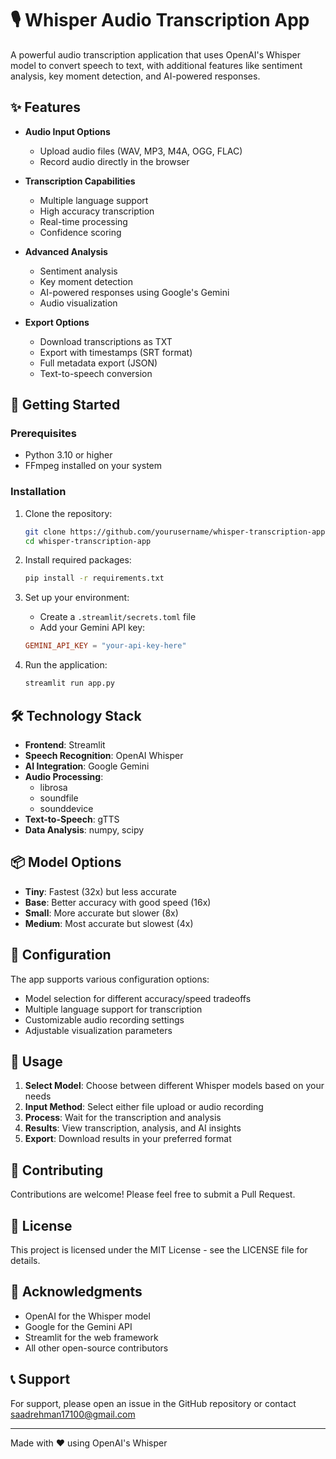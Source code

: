 # 🎙️ Whisper Audio Transcription App

A powerful audio transcription application that uses OpenAI's Whisper model to convert speech to text, with additional features like sentiment analysis, key moment detection, and AI-powered responses.

## ✨ Features

- **Audio Input Options**
  - Upload audio files (WAV, MP3, M4A, OGG, FLAC)
  - Record audio directly in the browser
  
- **Transcription Capabilities**
  - Multiple language support
  - High accuracy transcription
  - Real-time processing
  - Confidence scoring

- **Advanced Analysis**
  - Sentiment analysis
  - Key moment detection
  - AI-powered responses using Google's Gemini
  - Audio visualization

- **Export Options**
  - Download transcriptions as TXT
  - Export with timestamps (SRT format)
  - Full metadata export (JSON)
  - Text-to-speech conversion

## 🚀 Getting Started

### Prerequisites

- Python 3.10 or higher
- FFmpeg installed on your system

### Installation

1. Clone the repository:
    ```bash
    git clone https://github.com/yourusername/whisper-transcription-app.git
    cd whisper-transcription-app
    ```

2. Install required packages:
    ```bash
    pip install -r requirements.txt
    ```

3. Set up your environment:
   - Create a `.streamlit/secrets.toml` file
   - Add your Gemini API key:
    ```toml
    GEMINI_API_KEY = "your-api-key-here"
    ```

4. Run the application:
    ```bash
    streamlit run app.py
    ```

## 🛠️ Technology Stack

- **Frontend**: Streamlit
- **Speech Recognition**: OpenAI Whisper
- **AI Integration**: Google Gemini
- **Audio Processing**: 
  - librosa
  - soundfile
  - sounddevice
- **Text-to-Speech**: gTTS
- **Data Analysis**: numpy, scipy

## 📦 Model Options

- **Tiny**: Fastest (32x) but less accurate
- **Base**: Better accuracy with good speed (16x)
- **Small**: More accurate but slower (8x)
- **Medium**: Most accurate but slowest (4x)

## 🔧 Configuration

The app supports various configuration options:
- Model selection for different accuracy/speed tradeoffs
- Multiple language support for transcription
- Customizable audio recording settings
- Adjustable visualization parameters

## 📝 Usage

1. **Select Model**: Choose between different Whisper models based on your needs
2. **Input Method**: Select either file upload or audio recording
3. **Process**: Wait for the transcription and analysis
4. **Results**: View transcription, analysis, and AI insights
5. **Export**: Download results in your preferred format

## 🤝 Contributing

Contributions are welcome! Please feel free to submit a Pull Request.

## 📄 License

This project is licensed under the MIT License - see the LICENSE file for details.

## 🙏 Acknowledgments

- OpenAI for the Whisper model
- Google for the Gemini API
- Streamlit for the web framework
- All other open-source contributors

## 📞 Support

For support, please open an issue in the GitHub repository or contact saadrehman17100@gmail.com

---
Made with ❤️ using OpenAI's Whisper
